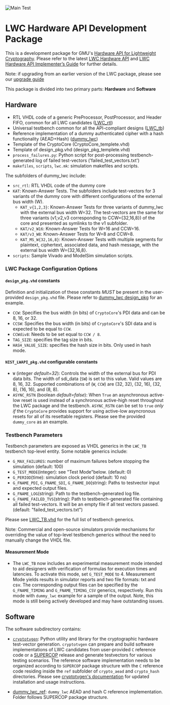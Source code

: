 ![Main Test](https://github.com/GMUCERG/LWC/workflows/Main%20Test/badge.svg?branch=master)
# LWC Hardware API Development Package
This is a development package for GMU's [Hardware API for Lightweight Cryptography](https://cryptography.gmu.edu/athena/index.php?id=LWC). Please refer to the latest [LWC Hardware API](https://cryptography.gmu.edu/athena/LWC/LWC_HW_API.pdf) and [LWC Hardware API Implementer’s Guide](https://cryptography.gmu.edu/athena/LWC/LWC_HW_Implementers_Guide.pdf) for further details.

Note: if upgrading from an earlier version of the LWC package, please see our [upgrade guide](UPGRADE_GUIDE.md)

This package is divided into two primary parts: **Hardware** and **Software**
## Hardware
* RTL VHDL code of a generic PreProcessor, PostProcessor, and Header FIFO, common for all LWC candidates ([LWC_rtl](hardware/LWC_rtl))
* Universal testbench common for all the API-compliant designs ([LWC_tb](hardware/LWC_tb))
* Reference implementation of a dummy authenticated cipher with a hash functionality (AEAD+Hash) ([dummy_lwc](hardware/dummy_lwc))
* Template of the CryptoCore (CryptoCore_templete.vhd)
* Template of design_pkg.vhd (design_pkg_templete.vhd)
* `process_failures.py`: Python script for post-processing testbench-generated log of failed test-vectors ('failed_test_vectors.txt')
* `makefiles`, `scripts`, `lwc.mk`: simulation makefiles and scripts.

The subfolders of dummy_lwc include:
* `src_rtl`: RTL VHDL code of the dummy core
* `KAT`: Known-Answer Tests. The subfolders include test-vectors for 3 variants of the dummy core with different configurations of the external bus width (W).
    * `KAT_v{1,2,3}`: Known-Answer Tests for three variants of dummy_lwc with the external bus width W=32. The test-vectors are the same for three variants (v1,v2,v3 corresponding to CCW={32,16,8}) of the core and presented as symlinks to the v1 subfolder.
    * `KAT/v2_W16`: Known-Answer Tests for W=16 and CCW=16.
    * `KAT/v3_W8`:  Known-Answer Tests for W=8 and CCW=8.
    * `KAT_MS_W{32,16,8}`: Known-Answer Tests with multiple segments for plaintext, ciphertext, associated data, and hash message, with the external bus width W={32,16,8}.
* `scripts`: Sample Vivado and ModelSim simulation scripts.

### LWC Package Configuration Options

#### `design_pkg.vhd` constants
Definition and initialization of these constants _MUST_ be present in the user-provided `design_pkg.vhd` file. Please refer to [dummy_lwc design_pkg](hardware/dummy_lwc/src_rtl/v1/design_pkg.vhd) for an example.
- `CCW`: Specifies the bus width (in bits) of `CryptoCore`'s PDI data and can be 8, 16, or 32. 
- `CCSW`: Specifies the bus width (in bits) of `CryptoCore`'s SDI data and is expected to be equal to `CCW`.
- `CCWdiv8`: Needs to be set equal to `CCW / 8`.
- `TAG_SIZE`: specifies the tag size in bits.
- `HASH_VALUE_SIZE`: specifies the hash size in bits. Only used in hash mode.
 
#### `NIST_LWAPI_pkg.vhd` configurable constants
- `W` (integer *default=32*): Controls the width of the external bus for PDI data bits. The width of sdi_data (`SW`) is set to this value. Valid values are 8, 16, 32.
  Supported combinations of (`W`, `CCW`) are (32, 32), (32, 16), (32, 8), (16, 16), and (8, 8).
- `ASYNC_RSTN` (boolean *default=false*): When `True` an asynchronous active-low reset is used instead of a synchronous active-high reset throughout the LWC package and the testbench. `ASYNC_RSTN` can be set to `true` _only if_ the `CryptoCore` provides support for using active-low asyncronous resets for all of its resettable registers. Please see the provided `dummy_core` as an example.

### Testbench Parameters
Testbench parameters are exposed as VHDL generics in the `LWC_TB` testbench top-level entity.
Some notable generics include:
- `G_MAX_FAILURES`: number of maximum failures before stopping the simulation (default: 100)
- `G_TEST_MODE`(integer): see "Test Mode"below. (default: 0)
- `G_PERIOD`(time): simulation clock period (default: 10 ns)
- `G_FNAME_PDI`, `G_FNAME_SDI`, `G_FNAME_DO`(string): Paths to testvector input and expected output files.
- `G_FNAME_LOG`(string): Path to the testbench-generated log file.
- `G_FNAME_FAILED_TVS`(string): Path to testbench-generated file containing all failed test-vectors. It will be an empty file if all test vectors passed. (default: "failed_test_vectors.txt")

Please see [LWC_TB.vhd](hardware/LWC_tb/LWC_TB.vhd) for the full list of testbench generics.

Note: Commercial and open-source simulators provide mechanisms for overriding the value of top-level testbench generics without the need to manually change the VHDL file.

#### Measurement Mode
- The `LWC_TB` now includes an experimental measurement mode intended to aid designers with verification of formulas for execution times and latencies. To activate this mode, set `G_TEST_MODE` to 4. Measurement Mode yields results in simulator reports and two file formats: txt and csv. The corresponding output files can be specified by the `G_FNAME_TIMING` and `G_FNAME_TIMING_CSV` generics, respectively.  Run this mode with `dummy_lwc` example for a sample of the output. Note, this mode is still being actively developed and may have outstanding issues.

## Software
The software subdirectory contains:
* [`cryptotvgen`](software/cryptotvgen): Python utility and library for the cryptographic hardware test-vector generation.
  `cryptotvgen` can prepare and build software implementations of LWC candidates from user-provided `C` reference code or a [SUPERCOP](https://bench.cr.yp.to/supercop.html) release and generate testvectors for various testing scenarios. The reference software implementation needs to be organized according to `SUPERCOP` package structure with the `C` reference code residing inside the `ref` subfolder of `crypto_aead` and `crypto_hash` directories. Please see [cryptotvgen's documentation](software/cryptotvgen/README.md) for updated installation and usage instructions.

* [dummy_lwc_ref](software/dummy_lwc_ref): `dummy_lwc` AEAD and hash C reference implementation. Folder follows SUPERCOP package structure.


